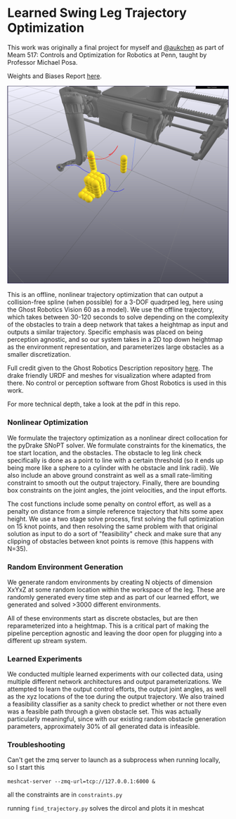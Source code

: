 # Learned Swing Leg Trajectory Optimization

This work was originally a final project for myself and [@aukchen](https://github.com/aukchen) as part of Meam 517: Controls and Optimization for Robotics at Penn, taught by Professor Michael Posa.

Weights and Biases Report [here](https://wandb.ai/akulkarni/517_final/reports/Meam-517-Trial-Comparison--VmlldzozNjM0Mzc). 

![](readme_img/cropped_random_env.png)

This is an offline, nonlinear trajectory optimization that can output a collision-free spline (when possible) for a 3-DOF
quadrped leg, here using the Ghost Robotics Vision 60 as a model). We use the offline trajectory, which takes between
30-120 seconds to solve depending on the complexity of the obstacles to train a deep network that takes a heightmap as input
and outputs a similar trajectory. Specific emphasis was placed on being perception agnostic, and so our system takes in a 2D 
top down heightmap as the environment representation, and parameterizes large obstacles as a smaller discretization.

Full credit given to the Ghost Robotics Description repository [here](https://gitlab.com/ghostrobotics/ghost_description/). The drake friendly URDF and meshes for visualization where adapted from there. No control or perception software from Ghost Robotics is used in this work.

For more technical depth, take a look at the pdf in this repo.

### Nonlinear Optimization

We formulate the trajectory optimization as a nonlinear direct collocation for the pyDrake SNoPT solver. We formulate constraints
for the kinematics, the toe start location, and the obstacles. The obstacle to leg link check specifically is done as a point to line 
with a certain threshold (so it ends up being more like a sphere to a cylinder with he obstacle and link radii). We also include an above ground constraint
as well as a small rate-limiting constraint to smooth out the output trajectory. Finally, there are bounding box constraints
on the joint angles, the joint velocities, and the input efforts.

The cost functions include some penalty on control effort, as well as a penalty on distance from a simple reference trajectory
that hits some apex height. We use a two stage solve process, first solving the full optimization on 15 knot points, and
then resolving the same problem with that original solution as input to do a sort of "feasibility" check and make sure
that any clipping of obstacles between knot points is remove (this happens with N=35). 

### Random Environment Generation

We generate random environments by creating N objects of dimension XxYxZ at some random location within the workspace of the leg.
These are randomly generated every time step and as part of our learned effort, we generated and solved >3000 different environments.

All of these environments start as discrete obstacles, but are then reparameterized into a heightmap. This is a critical 
part of making the pipeline perception agnostic and leaving the door open for plugging into a different up stream system.

### Learned Experiments

We conducted multiple learned experiments with our collected data, using multiple different network architectures and
output parameterizations. We attempted to learn the output control efforts, the output joint angles, as well as the xyz locations
of the toe during the output trajectory. We also trained a feasibility classifier as a sanity check to predict whether
or not there even was a feasible path through a given obstacle set. This was actually particularly meaningful, since with
our existing random obstacle generation parameters, approximately 30% of all generated data is infeasible.

### Troubleshooting
Can't get the zmq server to launch as a subprocess when running locally, so I start this 

`meshcat-server --zmq-url=tcp://127.0.0.1:6000 &`

all the constraints are in `constraints.py`

running `find_trajectory.py` solves the dircol and plots it in meshcat